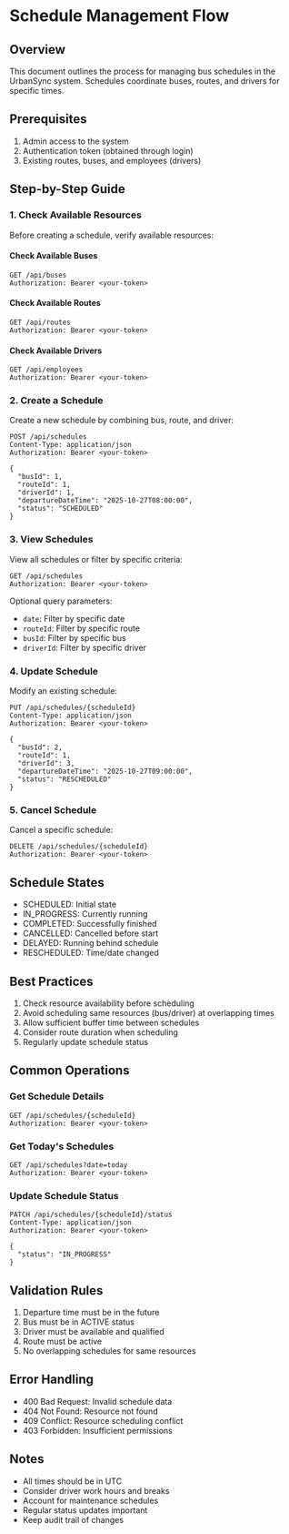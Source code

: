 # Schedule Management Flow

## Overview
This document outlines the process for managing bus schedules in the UrbanSync system. Schedules coordinate buses, routes, and drivers for specific times.

## Prerequisites
1. Admin access to the system
2. Authentication token (obtained through login)
3. Existing routes, buses, and employees (drivers)

## Step-by-Step Guide

### 1. Check Available Resources
Before creating a schedule, verify available resources:

#### Check Available Buses
```http
GET /api/buses
Authorization: Bearer <your-token>
```

#### Check Available Routes
```http
GET /api/routes
Authorization: Bearer <your-token>
```

#### Check Available Drivers
```http
GET /api/employees
Authorization: Bearer <your-token>
```

### 2. Create a Schedule
Create a new schedule by combining bus, route, and driver:

```http
POST /api/schedules
Content-Type: application/json
Authorization: Bearer <your-token>

{
  "busId": 1,
  "routeId": 1,
  "driverId": 1,
  "departureDateTime": "2025-10-27T08:00:00",
  "status": "SCHEDULED"
}
```

### 3. View Schedules
View all schedules or filter by specific criteria:

```http
GET /api/schedules
Authorization: Bearer <your-token>
```

Optional query parameters:
- `date`: Filter by specific date
- `routeId`: Filter by specific route
- `busId`: Filter by specific bus
- `driverId`: Filter by specific driver

### 4. Update Schedule
Modify an existing schedule:

```http
PUT /api/schedules/{scheduleId}
Content-Type: application/json
Authorization: Bearer <your-token>

{
  "busId": 2,
  "routeId": 1,
  "driverId": 3,
  "departureDateTime": "2025-10-27T09:00:00",
  "status": "RESCHEDULED"
}
```

### 5. Cancel Schedule
Cancel a specific schedule:

```http
DELETE /api/schedules/{scheduleId}
Authorization: Bearer <your-token>
```

## Schedule States
- SCHEDULED: Initial state
- IN_PROGRESS: Currently running
- COMPLETED: Successfully finished
- CANCELLED: Cancelled before start
- DELAYED: Running behind schedule
- RESCHEDULED: Time/date changed

## Best Practices
1. Check resource availability before scheduling
2. Avoid scheduling same resources (bus/driver) at overlapping times
3. Allow sufficient buffer time between schedules
4. Consider route duration when scheduling
5. Regularly update schedule status

## Common Operations

### Get Schedule Details
```http
GET /api/schedules/{scheduleId}
Authorization: Bearer <your-token>
```

### Get Today's Schedules
```http
GET /api/schedules?date=today
Authorization: Bearer <your-token>
```

### Update Schedule Status
```http
PATCH /api/schedules/{scheduleId}/status
Content-Type: application/json
Authorization: Bearer <your-token>

{
  "status": "IN_PROGRESS"
}
```

## Validation Rules
1. Departure time must be in the future
2. Bus must be in ACTIVE status
3. Driver must be available and qualified
4. Route must be active
5. No overlapping schedules for same resources

## Error Handling
- 400 Bad Request: Invalid schedule data
- 404 Not Found: Resource not found
- 409 Conflict: Resource scheduling conflict
- 403 Forbidden: Insufficient permissions

## Notes
- All times should be in UTC
- Consider driver work hours and breaks
- Account for maintenance schedules
- Regular status updates important
- Keep audit trail of changes